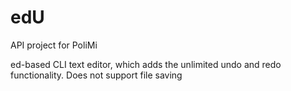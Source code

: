# edU
API project for PoliMi

ed-based CLI text editor, which adds the unlimited undo and redo functionality. Does not support file saving
